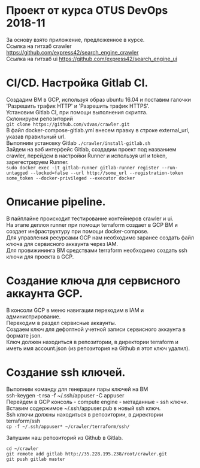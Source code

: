 # Проект от курса OTUS DevOps 2018-11  
За основу взято приложение, предложенное в курсе.  
Ссылка на гитхаб crawler https://github.com/express42/search_engine_crawler  
Ссылка на гитхаб ui https://github.com/express42/search_engine_ui  

# CI/CD. Настройка Gitlab CI.  
Создадим ВМ в GCP, используя образ ubuntu 16.04 и поставим галочки 'Разрешить трафик HTTP' и 'Разрешить трафик HTTPS'.  
Установим Gitlab CI, при помощи выполнения скрипта.  
Склонируем репозиторий  
`git clone https://github.com/vdvas/crawler.git`  
В файл docker-compose-gitlab.yml внесем правку в строке external_url, указав правильный url.  
Выполним установку Gitlab `./crawler/install-gitlab.sh`  
Зайдем на вэб интерфейс Gitlab, создадим проект под названием crawler, перейдем в настройки Runner и используя url и token, зарегестрируем Runner.  
`sudo docker exec -it gitlab-runner gitlab-runner register --run-untagged --locked=false --url http://some_url --registration-token some_token --docker-privileged --executor docker`  
   
# Описание pipeline.
В пайплайне происходит тестирование контейнеров crawler и ui.  
На этапе деплоя runner при помощи terraform создает в GCP ВМ и создает инфраструктуру при помощи docker-compose.  
Для управления ресурсами GCP нам необходимо заранее создать файл ключа для сервисного аккаунта через IAM.  
Для провижининга ВМ средствами terraform необходимо создать ssh ключи для проекта в GCP.  
# Создание ключа для сервисного аккаунта GCP.  
В консоли GCP в меню навигации переходим в IAM и администрирование.  
Переходим в раздел сервисные аккаунты.  
Создаем ключ для дефолтной учетной записи сервисного аккаунта в формате json.  
Ключ должен находиться в репозитории, в директории terraform и иметь имя account.json (из репозитория на Github я этот ключ удалил).  
# Создание ssh ключей.
Выполним команду для генерации пары ключей на ВМ  
ssh-keygen -t rsa -f ~/.ssh/appuser -C appuser  
Перейдем в GCP консоль - compute engine - метаданные - ssh ключи.  
Вставим содержимое ~/.ssh/appuser.pub в новый ssh ключ.  
Ssh ключи должны находиться в репозитории, в директории terraform/ssh  
`cp -f ~/.ssh/appuser* ~/crawler/terraform/ssh/`  
  
  
Запушим наш репозиторий из Github в Gitlab.  
```
cd ~/crawler  
git remote add gitlab http://35.228.195.238/root/crawler.git  
git push gitlab master  
```

